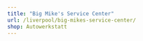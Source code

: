 ```yaml
---
title: "Big Mike's Service Center"
url: /liverpool/big-mikes-service-center/
shop: Autowerkstatt
---
```

